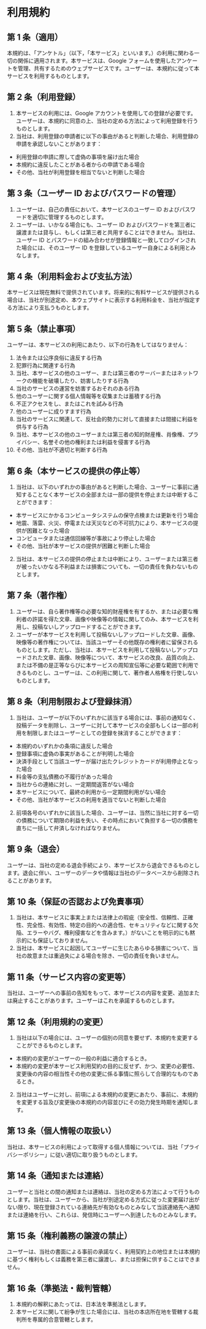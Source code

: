 # 利用規約

## 第 1 条（適用）

本規約は、「アンケトル」（以下，「本サービス」といいます。）の利用に関わる一切の関係に適用されます。本サービスは、Google フォームを使用したアンケートを管理、共有するためのウェブサービスです。ユーザーは、本規約に従って本サービスを利用するものとします。

## 第 2 条（利用登録）

1. 本サービスの利用には、Google アカウントを使用しての登録が必要です。ユーザーは、本規約に同意の上、当社の定める方法によって利用登録を行うものとします。
2. 当社は、利用登録の申請者に以下の事由があると判断した場合、利用登録の申請を承認しないことがあります：

- 利用登録の申請に際して虚偽の事項を届け出た場合
- 本規約に違反したことがある者からの申請である場合
- その他、当社が利用登録を相当でないと判断した場合

## 第 3 条（ユーザー ID およびパスワードの管理）

1. ユーザーは、自己の責任において、本サービスのユーザー ID およびパスワードを適切に管理するものとします。
2. ユーザーは、いかなる場合にも、ユーザー ID およびパスワードを第三者に譲渡または貸与し、もしくは第三者と共用することはできません。当社は、ユーザー ID とパスワードの組み合わせが登録情報と一致してログインされた場合には、そのユーザー ID を登録しているユーザー自身による利用とみなします。

## 第 4 条（利用料金および支払方法）

本サービスは現在無料で提供されています。将来的に有料サービスが提供される場合は、当社が別途定め、本ウェブサイトに表示する利用料金を、当社が指定する方法により支払うものとします。

## 第 5 条（禁止事項）

ユーザーは、本サービスの利用にあたり、以下の行為をしてはなりません：

1. 法令または公序良俗に違反する行為
2. 犯罪行為に関連する行為
3. 当社、本サービスの他のユーザー、または第三者のサーバーまたはネットワークの機能を破壊したり、妨害したりする行為
4. 当社のサービスの運営を妨害するおそれのある行為
5. 他のユーザーに関する個人情報等を収集または蓄積する行為
6. 不正アクセスをし、またはこれを試みる行為
7. 他のユーザーに成りすます行為
8. 当社のサービスに関連して、反社会的勢力に対して直接または間接に利益を供与する行為
9. 当社、本サービスの他のユーザーまたは第三者の知的財産権、肖像権、プライバシー、名誉その他の権利または利益を侵害する行為
10. その他、当社が不適切と判断する行為

## 第 6 条（本サービスの提供の停止等）

1. 当社は、以下のいずれかの事由があると判断した場合、ユーザーに事前に通知することなく本サービスの全部または一部の提供を停止または中断することができます：

- 本サービスにかかるコンピュータシステムの保守点検または更新を行う場合
- 地震、落雷、火災、停電または天災などの不可抗力により、本サービスの提供が困難となった場合
- コンピュータまたは通信回線等が事故により停止した場合
- その他、当社が本サービスの提供が困難と判断した場合

2. 当社は、本サービスの提供の停止または中断により、ユーザーまたは第三者が被ったいかなる不利益または損害についても、一切の責任を負わないものとします。

## 第 7 条（著作権）

1. ユーザーは、自ら著作権等の必要な知的財産権を有するか、または必要な権利者の許諾を得た文章、画像や映像等の情報に関してのみ、本サービスを利用し、投稿ないしアップロードすることができます。
2. ユーザーが本サービスを利用して投稿ないしアップロードした文章、画像、映像等の著作権については、当該ユーザーその他既存の権利者に留保されるものとします。ただし、当社は、本サービスを利用して投稿ないしアップロードされた文章、画像、映像等について、本サービスの改良、品質の向上、または不備の是正等ならびに本サービスの周知宣伝等に必要な範囲で利用できるものとし、ユーザーは、この利用に関して、著作者人格権を行使しないものとします。

## 第 8 条（利用制限および登録抹消）

1. 当社は、ユーザーが以下のいずれかに該当する場合には、事前の通知なく、投稿データを削除し、ユーザーに対して本サービスの全部もしくは一部の利用を制限しまたはユーザーとしての登録を抹消することができます：

- 本規約のいずれかの条項に違反した場合
- 登録事項に虚偽の事実があることが判明した場合
- 決済手段として当該ユーザーが届け出たクレジットカードが利用停止となった場合
- 料金等の支払債務の不履行があった場合
- 当社からの連絡に対し、一定期間返答がない場合
- 本サービスについて、最終の利用から一定期間利用がない場合
- その他、当社が本サービスの利用を適当でないと判断した場合

2. 前項各号のいずれかに該当した場合、ユーザーは、当然に当社に対する一切の債務について期限の利益を失い、その時点において負担する一切の債務を直ちに一括して弁済しなければなりません。

## 第 9 条（退会）

ユーザーは、当社の定める退会手続により、本サービスから退会できるものとします。退会に伴い、ユーザーのデータや情報は当社のデータベースから削除されることがあります。

## 第 10 条（保証の否認および免責事項）

1. 当社は、本サービスに事実上または法律上の瑕疵（安全性、信頼性、正確性、完全性、有効性、特定の目的への適合性、セキュリティなどに関する欠陥、エラーやバグ、権利侵害などを含みます。）がないことを明示的にも黙示的にも保証しておりません。
2. 当社は、本サービスに起因してユーザーに生じたあらゆる損害について、当社の故意または重過失による場合を除き、一切の責任を負いません。

## 第 11 条（サービス内容の変更等）

当社は、ユーザーへの事前の告知をもって、本サービスの内容を変更、追加または廃止することがあります。ユーザーはこれを承諾するものとします。

## 第 12 条（利用規約の変更）

1. 当社は以下の場合には、ユーザーの個別の同意を要せず、本規約を変更することができるものとします。

- 本規約の変更がユーザーの一般の利益に適合するとき。
- 本規約の変更が本サービス利用契約の目的に反せず、かつ、変更の必要性、変更後の内容の相当性その他の変更に係る事情に照らして合理的なものであるとき。

2. 当社はユーザーに対し、前項による本規約の変更にあたり、事前に、本規約を変更する旨及び変更後の本規約の内容並びにその効力発生時期を通知します。

## 第 13 条（個人情報の取扱い）

当社は、本サービスの利用によって取得する個人情報については、当社「プライバシーポリシー」に従い適切に取り扱うものとします。

## 第 14 条（通知または連絡）

ユーザーと当社との間の通知または連絡は、当社の定める方法によって行うものとします。当社は、ユーザーから、当社が別途定める方式に従った変更届け出がない限り、現在登録されている連絡先が有効なものとみなして当該連絡先へ通知または連絡を行い、これらは、発信時にユーザーへ到達したものとみなします。

## 第 15 条（権利義務の譲渡の禁止）

ユーザーは、当社の書面による事前の承諾なく、利用契約上の地位または本規約に基づく権利もしくは義務を第三者に譲渡し、または担保に供することはできません。

## 第 16 条（準拠法・裁判管轄）

1. 本規約の解釈にあたっては、日本法を準拠法とします。
2. 本サービスに関して紛争が生じた場合には、当社の本店所在地を管轄する裁判所を専属的合意管轄とします。
